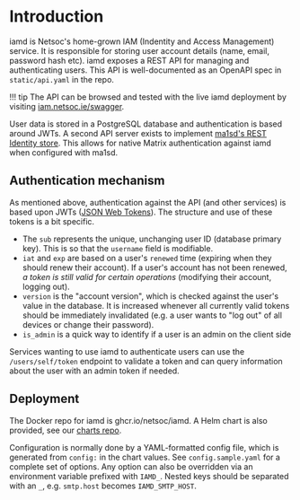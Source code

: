 # Introduction

iamd is Netsoc's home-grown IAM (Indentity and Access Management) service. It is responsible for storing user account
details (name, email, password hash etc). iamd exposes a REST API for managing and authenticating users. This API is
well-documented as an OpenAPI spec in `static/api.yaml` in the repo.

!!! tip
    The API can be browsed and tested with the live iamd deployment by visiting
    [iam.netsoc.ie/swagger](https://iam.netsoc.ie/swagger).

User data is stored in a PostgreSQL database and authentication is based around JWTs. A second API server exists to
implement [ma1sd's REST Identity store](https://github.com/ma1uta/ma1sd/blob/master/docs/stores/rest.md). This allows
for native Matrix authentication against iamd when configured with ma1sd.

## Authentication mechanism

As mentioned above, authentication against the API (and other services) is based upon JWTs
([JSON Web Tokens](https://jwt.io/)). The structure and use of these tokens is a bit specific.

- The `sub` represents the unique, unchanging user ID (database primary key). This is so that the `username` field is
  modifiable.
- `iat` and `exp` are based on a user's `renewed` time (expiring when they should renew their account). If a user's
  account has not been renewed, _a token is still valid for certain operations_ (modifying their account, logging out).
- `version` is the "account version", which is checked against the user's value in the database. It is increased
  whenever all currently valid tokens should be immediately invalidated (e.g. a user wants to "log out" of all devices
  or change their password).
- `is_admin` is a quick way to identify if a user is an admin on the client side

Services wanting to use iamd to authenticate users can use the `/users/self/token` endpoint to validate a token and
can query information about the user with an admin token if needed.

## Deployment

The Docker repo for iamd is ghcr.io/netsoc/iamd. A Helm chart is also provided, see our
[charts repo](https://github.com/netsoc/charts).

Configuration is normally done by a YAML-formatted config file, which is generated from `config:` in the chart values.
See `config.sample.yaml` for a complete set of options. Any option can also be overridden via an environment variable
prefixed with `IAMD_`. Nested keys should be separated with an `_`, e.g. `smtp.host` becomes `IAMD_SMTP_HOST`.
